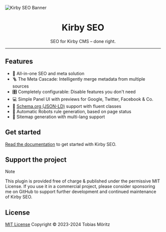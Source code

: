 ![Kirby SEO Banner](/.github/banner.png)

<h1 align="center">Kirby SEO</h1>
<p align="center">SEO for Kirby CMS – done right.</p>

---

## Features

- 🔎 All-in-one SEO and meta solution
- 🪜 The Meta Cascade: Intelligently merge metadata from multiple sources
- 🎛 Completely configurable: Disable features you don't need
- 💻 Simple Panel UI with previews for Google, Twitter, Facebook & Co.
- 📮 [Schema.org (JSON-LD)](https://schema.org/) support with fluent classes
- 🤖 Automatic Robots rule generation, based on page status
- 📝 Sitemap generation with multi-lang support

## Get started

[Read the documentation](./docs/index.md) to get started with Kirby SEO.

## Support the project

> [!NOTE]
> This plugin is provided free of charge & published under the permissive MIT License. If you use it in a commercial project, please consider sponsoring me on GitHub to support further development and continued maintenance of Kirby SEO.

## License

[MIT License](./../LICENSE)
Copyright © 2023-2024 Tobias Möritz

